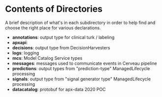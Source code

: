 
# Contents of Directories

A brief description of what's in each subdirectory in order to help find and choose
the right place for various declarations.

- **annotations**:  output type for clinical turk / labeling
- **apxapi**: 
- **decisions**:  output type from DecisionHarvesters
- **logs**:  logging
- **mcs**:  Model Catalog Service types
- **messages**:  messages used to communicate events in Cerveau pipeline
- **predictions**:  output types from "prediction-type" ManagedLifecycle processing
- **signals**:  output type from "signal generator type" ManagedLifecycle processing
- **datacatalog**:  protobuf for apx-data 2020 POC

